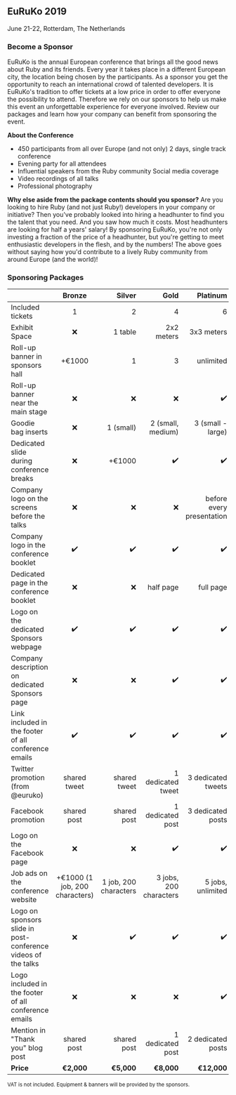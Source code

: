 ## EuRuKo 2019
June 21-22, Rotterdam, The Netherlands

### Become a Sponsor
EuRuKo is the annual European conference that brings all the good news about Ruby and its friends. Every year it takes place in a different European city, the location being chosen by the participants.
As a sponsor you get the opportunity to reach an international crowd of talented developers. It is EuRuKo's tradition to offer tickets at a low price in order to offer everyone the possibility to attend. Therefore we rely on our sponsors to help us make this event an unforgettable experience for everyone involved. Review our packages and learn how your company can benefit from sponsoring the event.

**About the Conference**
* 450 participants from all over Europe (and not only) 2 days, single track conference
* Evening party for all attendees
* Influential speakers from the Ruby community Social media coverage
* Video recordings of all talks
* Professional photography

**Why else aside from the package contents should you sponsor?**
Are you looking to hire Ruby (and not just Ruby!) developers in your company or initiative? Then you've probably looked into hiring a headhunter to find you the talent that you need. And you saw how much it costs. Most headhunters are looking for half a years' salary!
By sponsoring EuRuKo, you're not only investing a fraction of the price of a headhunter, but you're getting to meet enthusiastic developers in the flesh, and by the numbers!
The above goes without saying how you'd contribute to a lively Ruby community from around Europe (and the world)!

### Sponsoring Packages

|         | **Bronze**        | **Silver**  | **Gold**  | **Platinum**  |
| ------------- |:-------------:| -----:| -----:| -----:|
| Included tickets | 1 | 2 | 4 | 6 |
| Exhibit Space | ❌ | 1 table | 2x2 meters | 3x3 meters |
| Roll-up banner in sponsors hall | +€1000 | 1 | 3 | unlimited |
| Roll-up banner near the main stage | ❌ | ❌ | ❌ | ✔️ |
| Goodie bag inserts | ❌ | 1 (small) | 2 (small, medium) | 3 (small - large) |
| Dedicated slide during conference breaks | ❌ | +€1000 | ✔️ | ✔️ |
| Company logo on the screens before the talks | ❌ | ❌ | ❌ | before every presentation |
| Company logo in the conference booklet | ✔️ | ✔️ | ✔️ | ✔️ |
| Dedicated page in the conference booklet | ❌ | ❌ | half page | full page |
| Logo on the dedicated Sponsors webpage | ✔️ | ✔️ | ✔️ | ✔️ |
| Company description on dedicated Sponsors page | ❌ | ❌ | ✔️ | ✔️ |
| Link included in the footer of all conference emails | ✔️ | ✔️ | ✔️ | ✔️ |
| Twitter promotion (from @euruko) | shared tweet | shared tweet | 1 dedicated tweet | 3 dedicated tweets |
| Facebook promotion | shared post | shared post | 1 dedicated post | 3 dedicated posts |
| Logo on the Facebook page | ❌ | ❌ | ✔️ | ✔️ |
| Job ads on the conference website | +€1000 (1 job, 200 characters) | 1 job, 200 characters | 3 jobs, 200 characters | 5 jobs, unlimited |
| Logo on sponsors slide in post-conference videos of the talks | ❌ | ✔️ | ✔️ | ✔️ |
| Logo included in the footer of all conference emails | ❌ | ❌ | ❌ | ✔️ |
| Mention in "Thank you" blog post | shared post | shared post | 1 dedicated post | 2 dedicated posts |
| **Price** | **€2,000** | **€5,000** | **€8,000** | **€12,000** |

<small>VAT is not included. Equipment & banners will be provided by the sponsors.</small>
